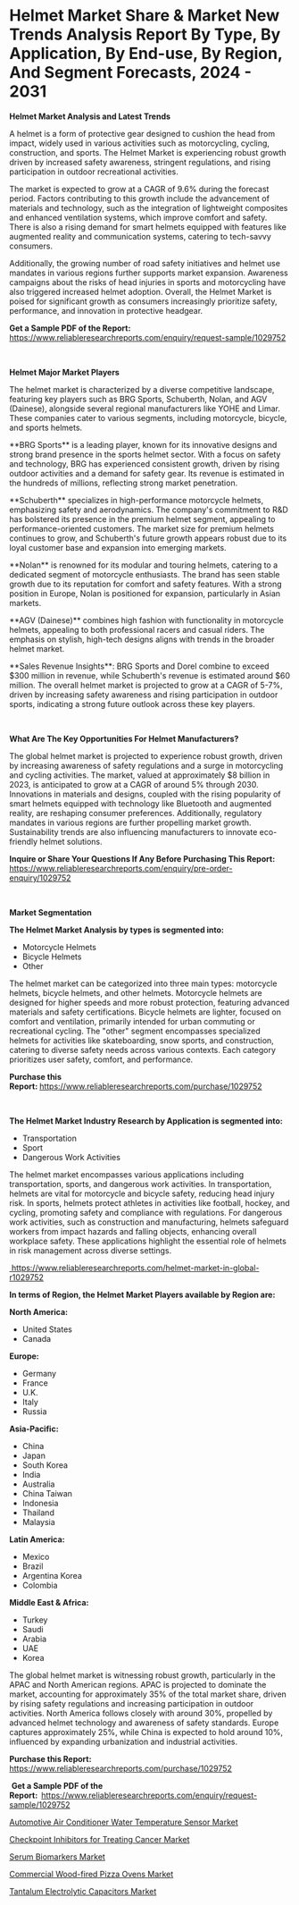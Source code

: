 <p><h1>Helmet Market Share & Market New Trends Analysis Report By Type, By Application, By End-use, By Region, And Segment Forecasts, 2024 - 2031</h1></p><p><strong>Helmet Market Analysis and Latest Trends</strong></p>
<p><p>A helmet is a form of protective gear designed to cushion the head from impact, widely used in various activities such as motorcycling, cycling, construction, and sports. The Helmet Market is experiencing robust growth driven by increased safety awareness, stringent regulations, and rising participation in outdoor recreational activities. </p><p>The market is expected to grow at a CAGR of 9.6% during the forecast period. Factors contributing to this growth include the advancement of materials and technology, such as the integration of lightweight composites and enhanced ventilation systems, which improve comfort and safety. There is also a rising demand for smart helmets equipped with features like augmented reality and communication systems, catering to tech-savvy consumers.</p><p>Additionally, the growing number of road safety initiatives and helmet use mandates in various regions further supports market expansion. Awareness campaigns about the risks of head injuries in sports and motorcycling have also triggered increased helmet adoption. Overall, the Helmet Market is poised for significant growth as consumers increasingly prioritize safety, performance, and innovation in protective headgear.</p></p>
<p><strong>Get a Sample PDF of the Report:&nbsp;</strong> <a href="https://www.reliableresearchreports.com/enquiry/request-sample/1029752">https://www.reliableresearchreports.com/enquiry/request-sample/1029752</a></p>
<p>&nbsp;</p>
<p><strong>Helmet Major Market Players</strong></p>
<p><p>The helmet market is characterized by a diverse competitive landscape, featuring key players such as BRG Sports, Schuberth, Nolan, and AGV (Dainese), alongside several regional manufacturers like YOHE and Limar. These companies cater to various segments, including motorcycle, bicycle, and sports helmets.</p><p>**BRG Sports** is a leading player, known for its innovative designs and strong brand presence in the sports helmet sector. With a focus on safety and technology, BRG has experienced consistent growth, driven by rising outdoor activities and a demand for safety gear. Its revenue is estimated in the hundreds of millions, reflecting strong market penetration.</p><p>**Schuberth** specializes in high-performance motorcycle helmets, emphasizing safety and aerodynamics. The company's commitment to R&D has bolstered its presence in the premium helmet segment, appealing to performance-oriented customers. The market size for premium helmets continues to grow, and Schuberth's future growth appears robust due to its loyal customer base and expansion into emerging markets.</p><p>**Nolan** is renowned for its modular and touring helmets, catering to a dedicated segment of motorcycle enthusiasts. The brand has seen stable growth due to its reputation for comfort and safety features. With a strong position in Europe, Nolan is positioned for expansion, particularly in Asian markets.</p><p>**AGV (Dainese)** combines high fashion with functionality in motorcycle helmets, appealing to both professional racers and casual riders. The emphasis on stylish, high-tech designs aligns with trends in the broader helmet market.</p><p>**Sales Revenue Insights**: BRG Sports and Dorel combine to exceed $300 million in revenue, while Schuberth's revenue is estimated around $60 million. The overall helmet market is projected to grow at a CAGR of 5-7%, driven by increasing safety awareness and rising participation in outdoor sports, indicating a strong future outlook across these key players.</p></p>
<p>&nbsp;</p>
<p><strong>What Are The Key Opportunities For Helmet Manufacturers?</strong></p>
<p><p>The global helmet market is projected to experience robust growth, driven by increasing awareness of safety regulations and a surge in motorcycling and cycling activities. The market, valued at approximately $8 billion in 2023, is anticipated to grow at a CAGR of around 5% through 2030. Innovations in materials and designs, coupled with the rising popularity of smart helmets equipped with technology like Bluetooth and augmented reality, are reshaping consumer preferences. Additionally, regulatory mandates in various regions are further propelling market growth. Sustainability trends are also influencing manufacturers to innovate eco-friendly helmet solutions.</p></p>
<p><strong>Inquire or Share Your Questions If Any Before Purchasing This Report:</strong> <a href="https://www.reliableresearchreports.com/enquiry/pre-order-enquiry/1029752">https://www.reliableresearchreports.com/enquiry/pre-order-enquiry/1029752</a></p>
<p>&nbsp;</p>
<p><strong>Market Segmentation</strong></p>
<p><strong>The Helmet Market Analysis by types is segmented into:</strong></p>
<p><ul><li>Motorcycle Helmets</li><li>Bicycle Helmets</li><li>Other</li></ul></p>
<p><p>The helmet market can be categorized into three main types: motorcycle helmets, bicycle helmets, and other helmets. Motorcycle helmets are designed for higher speeds and more robust protection, featuring advanced materials and safety certifications. Bicycle helmets are lighter, focused on comfort and ventilation, primarily intended for urban commuting or recreational cycling. The "other" segment encompasses specialized helmets for activities like skateboarding, snow sports, and construction, catering to diverse safety needs across various contexts. Each category prioritizes user safety, comfort, and performance.</p></p>
<p><strong>Purchase this Report:&nbsp;</strong><a href="https://www.reliableresearchreports.com/purchase/1029752">https://www.reliableresearchreports.com/purchase/1029752</a></p>
<p>&nbsp;</p>
<p><strong>The Helmet Market Industry Research by Application is segmented into:</strong></p>
<p><ul><li>Transportation</li><li>Sport</li><li>Dangerous Work Activities</li></ul></p>
<p><p>The helmet market encompasses various applications including transportation, sports, and dangerous work activities. In transportation, helmets are vital for motorcycle and bicycle safety, reducing head injury risk. In sports, helmets protect athletes in activities like football, hockey, and cycling, promoting safety and compliance with regulations. For dangerous work activities, such as construction and manufacturing, helmets safeguard workers from impact hazards and falling objects, enhancing overall workplace safety. These applications highlight the essential role of helmets in risk management across diverse settings.</p></p>
<p><a href="https://www.reliableresearchreports.com/helmet-market-in-global-r1029752">&nbsp;https://www.reliableresearchreports.com/helmet-market-in-global-r1029752</a></p>
<p><strong>In terms of Region, the Helmet Market Players available by Region are:</strong></p>
<p>
    <p> <strong> North America: </strong>
        <ul>
            <li>United States</li>
            <li>Canada</li>
        </ul>
        </p> 
    <p> <strong> Europe: </strong>
        <ul>
            <li>Germany</li>
            <li>France</li>
            <li>U.K.</li>
            <li>Italy</li>
            <li>Russia</li>
        </ul>
        </p> 
    <p> <strong> Asia-Pacific: </strong>
        <ul>
            <li>China</li>
            <li>Japan</li>
            <li>South Korea</li>
            <li>India</li>
            <li>Australia</li>
            <li>China Taiwan</li>
            <li>Indonesia</li>
            <li>Thailand</li>
            <li>Malaysia</li>
        </ul>
        </p> 
    <p> <strong> Latin America: </strong>
        <ul>
            <li>Mexico</li>
            <li>Brazil</li>
            <li>Argentina Korea</li>
            <li>Colombia</li>
        </ul>
        </p> 
    <p> <strong> Middle East & Africa: </strong>
        <ul>
            <li>Turkey</li>
            <li>Saudi</li>
            <li>Arabia</li>
            <li>UAE</li>
            <li>Korea</li>
        </ul>
    </p>
    </p>
<p><p>The global helmet market is witnessing robust growth, particularly in the APAC and North American regions. APAC is projected to dominate the market, accounting for approximately 35% of the total market share, driven by rising safety regulations and increasing participation in outdoor activities. North America follows closely with around 30%, propelled by advanced helmet technology and awareness of safety standards. Europe captures approximately 25%, while China is expected to hold around 10%, influenced by expanding urbanization and industrial activities.</p></p>
<p><strong>Purchase this Report: </strong><a href="https://www.reliableresearchreports.com/purchase/1029752">https://www.reliableresearchreports.com/purchase/1029752</a></p>
<p>&nbsp;<strong>Get a Sample PDF of the Report:&nbsp;&nbsp;</strong><a href="https://www.reliableresearchreports.com/enquiry/request-sample/1029752">https://www.reliableresearchreports.com/enquiry/request-sample/1029752</a></p>
<p><strong></strong></p>
<p><p><a href="https://medium.com/@gyuj5h/automotive-air-conditioner-water-temperature-sensor-market-research-report-includes-analysis-on-56535896ff06">Automotive Air Conditioner Water Temperature Sensor Market</a></p><p><a href="https://github.com/marloy8/Market-Research-Report-List-6/blob/main/checkpoint-inhibitors-for-treating-cancer-market.md">Checkpoint Inhibitors for Treating Cancer Market</a></p><p><a href="https://www.linkedin.com/pulse/global-serum-biomarkers-market-opportunities-forecast-period-rb5de?trackingId=vucMwgBHQfy8p7uNfNdZdw%3D%3D">Serum Biomarkers Market</a></p><p><a href="https://issuu.com/reportprime-2/docs/commercial-wood-fired-pizza-ovens-m_2d048431bfb7cc">Commercial Wood-fired Pizza Ovens Market</a></p><p><a href="https://www.linkedin.com/pulse/global-tantalum-electrolytic-capacitors-market-product-type-b2vxf?trackingId=xX3EOIHFSoyjN0jAbtb7Tg%3D%3D">Tantalum Electrolytic Capacitors Market</a></p></p>